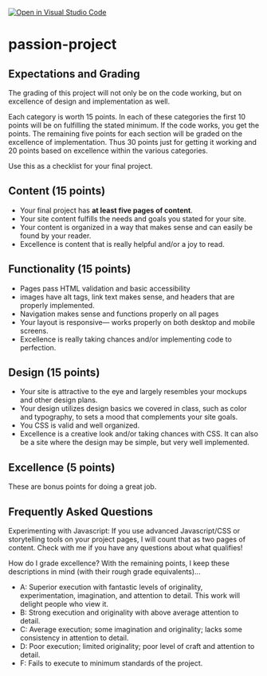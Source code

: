 [![Open in Visual Studio Code](https://classroom.github.com/assets/open-in-vscode-f059dc9a6f8d3a56e377f745f24479a46679e63a5d9fe6f495e02850cd0d8118.svg)](https://classroom.github.com/online_ide?assignment_repo_id=6363358&assignment_repo_type=AssignmentRepo)
# passion-project

## Expectations and Grading
The grading of this project will not only be on the code working, but on excellence of design and implementation as well. 

Each category is worth 15 points. In each of these categories the first 10 points will be on fulfilling the stated minimum. If the code works, you get the points. The remaining five points for each section will be graded on the excellence of implementation. Thus 30 points just for getting it working and 20 points based on excellence within the various categories.

Use this as a checklist for your final project.

## Content (15 points)
- Your final project has **at least five pages of content**.
- Your site content fulfills the needs and goals you stated for your site.
- Your content is organized in a way that makes sense and can easily be found by your reader.
- Excellence is content that is really helpful and/or a joy to read.

## Functionality (15 points)
- Pages pass HTML validation and basic accessibility
- images have alt tags, link text makes sense, and headers that are properly implemented.
- Navigation makes sense and functions properly on all pages
- Your layout is responsive— works properly on both desktop and mobile screens.
- Excellence is really taking chances and/or implementing code to perfection.

## Design (15 points)
- Your site is attractive to the eye and largely resembles your mockups and other design plans.
- Your design utilizes design basics we covered in class, such as color and typography, to sets a mood that complements your site goals.
- You CSS is valid and well organized.
- Excellence is a creative look and/or taking chances with CSS. It can also be a site where the design may be simple, but very well implemented.

## Excellence (5 points)
These are bonus points for doing a great job.

## Frequently Asked Questions

Experimenting with Javascript: If you use advanced Javascript/CSS or storytelling tools on your project pages, I will count that as two pages of content. Check with me if you have any questions about what qualifies!

How do I grade excellence? With the remaining points, I keep these descriptions in mind (with their rough grade equivalents)...
- A: Superior execution with fantastic levels of originality, experimentation, imagination, and attention to detail. This work will delight people who view it.
- B: Strong execution and originality with above average attention to detail.
- C: Average execution; some imagination and originality; lacks some consistency in attention to detail.
- D: Poor execution; limited originality; poor level of craft and attention to detail.
- F: Fails to execute to minimum standards of the project.
